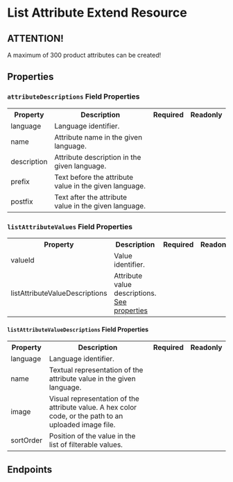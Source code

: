 # List Attribute Extend Resource

## ATTENTION!
A maximum of 300 product attributes can be created!

## Properties

<ResourceProperties :resource="'list_attribute_extend'" :lang="'en'"/>

### `attributeDescriptions` Field Properties
<div class="resource-properties">
<table>
<tr><th>Property</th> <th>Description</th> <th>Required</th> <th>Readonly</th></tr>
<tr> <td>language</td> <td>Language identifier.</td> <td></td> <td></td> </tr>
<tr> <td>name</td> <td>Attribute name in the given language.</td> <td></td> <td></td> </tr>
<tr> <td>description</td> <td>Attribute description in the given language.</td> <td></td> <td></td> </tr>
<tr> <td>prefix</td> <td>Text before the attribute value in the given language.</td> <td></td> <td></td> </tr>
<tr> <td>postfix</td> <td>Text after the attribute value in the given language.</td> <td></td> <td></td> </tr>
</table>
</div>

### `listAttributeValues` Field Properties
<div class="resource-properties">
<table>
<tr><th>Property</th> <th>Description</th> <th>Required</th> <th>Readonly</th></tr>
<tr> <td>valueId</td> <td>Value identifier.</td> <td></td> <td></td> </tr>
<tr> <td>listAttributeValueDescriptions</td> <td>Attribute value descriptions. <a href='#listattributevaluedescriptions-field-properties'>See properties</a></td> <td></td> <td></td> </tr>
</table>
</div>

#### `listAttributeValueDescriptions` Field Properties
<div class="resource-properties">
<table>
<tr><th>Property</th> <th>Description</th> <th>Required</th> <th>Readonly</th></tr>
<tr> <td>language</td> <td>Language identifier.</td> <td></td> <td></td> </tr>
<tr> <td>name</td> <td>Textual representation of the attribute value in the given language.</td> <td></td> <td></td> </tr>
<tr> <td>image</td> <td>Visual representation of the attribute value. A hex color code, or the path to an uploaded image file.</td> <td></td> <td></td> </tr>
<tr> <td>sortOrder</td> <td>Position of the value in the list of filterable values.</td> <td></td> <td></td> </tr>
</table>
</div>

## Endpoints

[//]: <> (GET ENDPOINT)
<ResourceEndpoint :resource="'list_attribute_extend'" :endpoint="'get'" :lang="'en'">
<template v-slot:responseJSON>

<<< @/docs/fixtures/api/list_attribute_extend/response/json/get_id.json

</template>
<template v-slot:responseXML>

<<< @/docs/fixtures/api/list_attribute_extend/response/xml/get_id.xml

</template>
</ResourceEndpoint>

[//]: <> (GETCOLLECTION ENDPOINT)
<ResourceEndpoint :resource="'list_attribute_extend'" :endpoint="'getCollection'" :lang="'en'">
<template v-slot:responseJSON>

<<< @/docs/fixtures/api/list_attribute_extend/response/json/get_page.json

</template>
<template v-slot:responseXML>

<<< @/docs/fixtures/api/list_attribute_extend/response/xml/get_page.xml

</template>
</ResourceEndpoint>


